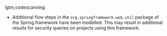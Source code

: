 lgtm,codescanning
* Additional flow steps in the `org.springframework.web.util` package of the Spring framework have
  been modelled.  This may result in additional results for security queries on projects using this
  framework.

